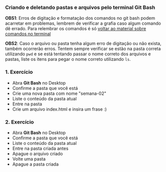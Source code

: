 ### Criando e deletando pastas e arquivos pelo terminal Git Bash

**OBS1**: Erros de digitação e formatação dos comandos no git bash podem acarretar em problemas, lembrem de verificar a grafia caso algum comando dê errado. Para relembrar os comandos é só [voltar ao material sobre comandos no terminal](../sobre-linha-de-comando.md#comandos-básicos-do-terminal)

**OBS2**: Caso o arquivo ou pasta tenha algum erro de digitação ou não exista, também ocorrerão erros. Tentem sempre verificar se estão na pasta correta utilizando `pwd` e se está tentando passar o nome correto dos arquivos e pastas, liste os itens para pegar o nome correto utilizando `ls`.

### 1. Exercício
- Abra **Git Bash** no Desktop
- Confirme a pasta que você está
- Crie uma nova pasta com nome "semana-02"
- Liste o conteúdo da pasta atual 
- Entre na pasta
- Crie um arquivo index.html e insira um frase :)

### 2. Exercício
- Abra **Git Bash** no Desktop
- Confirme a pasta que você está
- Liste o conteúdo da pasta atual
- Entre na pasta criada antes 
- Apague o arquivo criado
- Volte uma pasta
- Apague a pasta criada